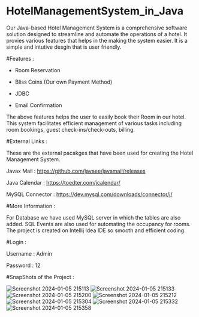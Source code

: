# HotelManagementSystem_in_Java
Our Java-based Hotel Management System is a comprehensive software solution designed to streamline and automate the operations of a hotel. It provies various features that helps in the making the system easier. It is a simple and intutive desgin that is user friendly. 

#Features :

- Room Reservation
+ Bliss Coins (Our own Payment Method)
* JDBC
- Email Confirmation

The above features helps the user to easily book their Room in our hotel.
This system facilitates efficient management of various tasks including room bookings, guest check-ins/check-outs, billing.



#External Links :

These are the external pacakges that have been used for creating the Hotel Management System.


Javax Mail : https://github.com/javaee/javamail/releases

Java Calendar : https://toedter.com/jcalendar/

MySQL Connector : https://dev.mysql.com/downloads/connector/j/



#More Information :

For Database we have used MySQL server in which the tables are also added. SQL Events are also used for automating the occupancy
for rooms. The project is created on Intellij Idea IDE so smooth and efficient coding.





#Login :


Username : Admin

Password : 12



#SnapShots of the Project :


![Screenshot 2024-01-05 215113](https://github.com/rushabhhh/HotelManagementSystem_in_Java/assets/143996980/0ee0604c-9b56-479e-9b74-279bb2da5dc7)
![Screenshot 2024-01-05 215133](https://github.com/rushabhhh/HotelManagementSystem_in_Java/assets/143996980/13d8f2cd-0f19-4917-b951-b87228823d4b)
![Screenshot 2024-01-05 215200](https://github.com/rushabhhh/HotelManagementSystem_in_Java/assets/143996980/ad9fe916-88ac-4f5e-91a8-edf34f07dfc8)
![Screenshot 2024-01-05 215212](https://github.com/rushabhhh/HotelManagementSystem_in_Java/assets/143996980/27a6fac1-a526-4755-b46e-1a83ea080c27)
![Screenshot 2024-01-05 215304](https://github.com/rushabhhh/HotelManagementSystem_in_Java/assets/143996980/b4a2a71e-80f7-4a9b-a74a-7f8853918b23)
![Screenshot 2024-01-05 215332](https://github.com/rushabhhh/HotelManagementSystem_in_Java/assets/143996980/714dca67-1441-4fae-a557-5c368a5be10f)
![Screenshot 2024-01-05 215358](https://github.com/rushabhhh/HotelManagementSystem_in_Java/assets/143996980/3203ec55-5ea2-4154-9900-e456fff9c46f)




